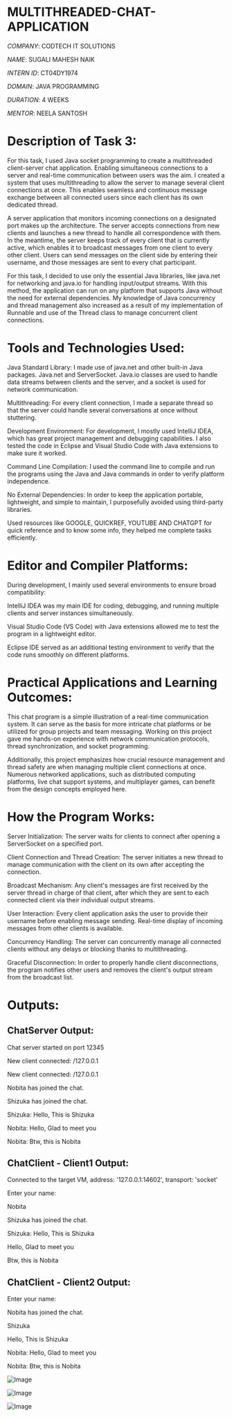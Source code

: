 # MULTITHREADED-CHAT-APPLICATION

*COMPANY*: CODTECH IT SOLUTIONS

*NAME*: SUGALI MAHESH NAIK

*INTERN ID*: CT04DY1974

*DOMAIN*: JAVA PROGRAMMING

*DURATION*: 4 WEEKS

*MENTOR*: NEELA SANTOSH

# Description of Task 3:

For this task, I used Java socket programming to create a multithreaded client-server chat application.  Enabling simultaneous connections to a server and real-time communication between users was the aim.  I created a system that uses multithreading to allow the server to manage several client connections at once.  This enables seamless and continuous message exchange between all connected users since each client has its own dedicated thread.

A server application that monitors incoming connections on a designated port makes up the architecture.  The server accepts connections from new clients and launches a new thread to handle all correspondence with them.  In the meantime, the server keeps track of every client that is currently active, which enables it to broadcast messages from one client to every other client.  Users can send messages on the client side by entering their username, and those messages are sent to every chat participant.

For this task, I decided to use only the essential Java libraries, like java.net for networking and java.io for handling input/output streams.  With this method, the application can run on any platform that supports Java without the need for external dependencies.  My knowledge of Java concurrency and thread management also increased as a result of my implementation of Runnable and use of the Thread class to manage concurrent client connections.

# Tools and Technologies Used:

Java Standard Library: I made use of java.net and other built-in Java packages. Java.net and ServerSocket. Java.io classes are used to handle data streams between clients and the server, and a socket is used for network communication.

Multithreading: For every client connection, I made a separate thread so that the server could handle several conversations at once without stuttering.

Development Environment: For development, I mostly used IntelliJ IDEA, which has great project management and debugging capabilities.  I also tested the code in Eclipse and Visual Studio Code with Java extensions to make sure it worked.

Command Line Compilation: I used the command line to compile and run the programs using the Java and Java commands in order to verify platform independence.

No External Dependencies: In order to keep the application portable, lightweight, and simple to maintain, I purposefully avoided using third-party libraries.

Used resources like GOOGLE, QUICKREF, YOUTUBE AND CHATGPT for quick reference and to know some info, they helped me complete tasks efficiently.

# Editor and Compiler Platforms:

During development, I mainly used several environments to ensure broad compatibility:

IntelliJ IDEA was my main IDE for coding, debugging, and running multiple clients and server instances simultaneously.

Visual Studio Code (VS Code) with Java extensions allowed me to test the program in a lightweight editor.

Eclipse IDE served as an additional testing environment to verify that the code runs smoothly on different platforms.

# Practical Applications and Learning Outcomes:

This chat program is a simple illustration of a real-time communication system.  It can serve as the basis for more intricate chat platforms or be utilized for group projects and team messaging.  Working on this project gave me hands-on experience with network communication protocols, thread synchronization, and socket programming.

 Additionally, this project emphasizes how crucial resource management and thread safety are when managing multiple client connections at once.  Numerous networked applications, such as distributed computing platforms, live chat support systems, and multiplayer games, can benefit from the design concepts employed here.
 
# How the Program Works:

Server Initialization: The server waits for clients to connect after opening a ServerSocket on a specified port.

Client Connection and Thread Creation: The server initiates a new thread to manage communication with the client on its own after accepting the connection.

Broadcast Mechanism: Any client's messages are first received by the server thread in charge of that client, after which they are sent to each connected client via their individual output streams.

User Interaction: Every client application asks the user to provide their username before enabling message sending.  Real-time display of incoming messages from other clients is available.

Concurrency Handling: The server can concurrently manage all connected clients without any delays or blocking thanks to multithreading.

Graceful Disconnection: In order to properly handle client disconnections, the program notifies other users and removes the client's output stream from the broadcast list.

# Outputs:

## ChatServer Output:

Chat server started on port 12345

New client connected: /127.0.0.1

New client connected: /127.0.0.1

Nobita has joined the chat.

Shizuka has joined the chat.

Shizuka: Hello, This is Shizuka

Nobita: Hello, Glad to meet you

Nobita: Btw, this is Nobita

## ChatClient - Client1 Output:

Connected to the target VM, address: '127.0.0.1:14602', transport: 'socket'

Enter your name:

Nobita

Shizuka has joined the chat.

Shizuka: Hello, This is Shizuka

Hello, Glad to meet you

Btw, this is Nobita

## ChatClient - Client2 Output:

Enter your name:

Nobita has joined the chat.

Shizuka

Hello, This is Shizuka

Nobita: Hello, Glad to meet you

Nobita: Btw, this is Nobita

![Image](https://github.com/user-attachments/assets/be546930-a407-4d57-83ec-9d2e38a57e67)

![Image](https://github.com/user-attachments/assets/4ba41145-0bda-44df-b464-406f6e528a7b)

![Image](https://github.com/user-attachments/assets/aca72842-e356-4a4d-80f8-62ef8429e1bf)
